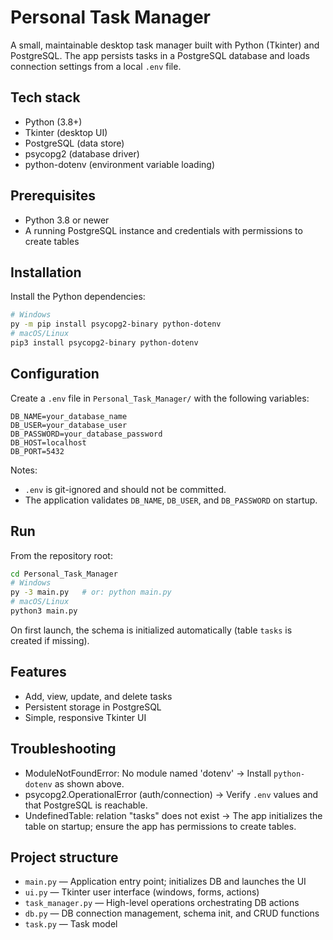 # Personal Task Manager

A small, maintainable desktop task manager built with Python (Tkinter) and PostgreSQL. The app persists tasks in a PostgreSQL database and loads connection settings from a local `.env` file.

## Tech stack
- Python (3.8+)
- Tkinter (desktop UI)
- PostgreSQL (data store)
- psycopg2 (database driver)
- python-dotenv (environment variable loading)

## Prerequisites
- Python 3.8 or newer
- A running PostgreSQL instance and credentials with permissions to create tables

## Installation
Install the Python dependencies:
```bash
# Windows
py -m pip install psycopg2-binary python-dotenv
# macOS/Linux
pip3 install psycopg2-binary python-dotenv
```

## Configuration
Create a `.env` file in `Personal_Task_Manager/` with the following variables:
```env
DB_NAME=your_database_name
DB_USER=your_database_user
DB_PASSWORD=your_database_password
DB_HOST=localhost
DB_PORT=5432
```
Notes:
- `.env` is git-ignored and should not be committed.
- The application validates `DB_NAME`, `DB_USER`, and `DB_PASSWORD` on startup.

## Run
From the repository root:
```bash
cd Personal_Task_Manager
# Windows
py -3 main.py   # or: python main.py
# macOS/Linux
python3 main.py
```
On first launch, the schema is initialized automatically (table `tasks` is created if missing).

## Features
- Add, view, update, and delete tasks
- Persistent storage in PostgreSQL
- Simple, responsive Tkinter UI

## Troubleshooting
- ModuleNotFoundError: No module named 'dotenv' → Install `python-dotenv` as shown above.
- psycopg2.OperationalError (auth/connection) → Verify `.env` values and that PostgreSQL is reachable.
- UndefinedTable: relation "tasks" does not exist → The app initializes the table on startup; ensure the app has permissions to create tables.

## Project structure
- `main.py` — Application entry point; initializes DB and launches the UI
- `ui.py` — Tkinter user interface (windows, forms, actions)
- `task_manager.py` — High-level operations orchestrating DB actions
- `db.py` — DB connection management, schema init, and CRUD functions
- `task.py` — Task model
